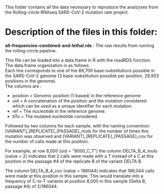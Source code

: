 This folder contains all the data necessary to reproduce the analzyses from the Rolling-circle RNAseq SARS-CoV-2 mutation rate project.

# Description of the files in this folder:

**all-frequencies-combined-and-lethal.rds** : The raw results from running the rolling-circle pipeline.  

  
This file can be loaded into a data.frame in R with the readRDS function.  
The data.frame organization is as follows:  
Each line corresponds to one of the 89,709 base-substitutions possible in the SARS-CoV-2 genome (3 base-substitution possible per position, 29,903 positions in the genome).  
The columns are :  

- position = Genomic position (1-based) in the reference genome
- uid = A concatenation of the position and the mutation considered which can be used as a unique identifier for each mutation.
- ref = The nucleotide in the reference genome.
- bTo = The mutated nucleotide considered.

Followed by two columns for each sample, with the naming convention: \[VARIANT]\_\[REPLICATE]\_\[PASSAGE]\_muts for the number of times this mutation was observed and \[VARIANT]\_\[REPLICATE]\_\[PASSAGE]_cov for the number of calls made at this position.

For example, at row 8,000 (uid = "8000_C_T") the column DELTA_B_4_muts (value = 2) indicates that 2 calls were made with a T instead of a C at this position in the passage #4 of the replicate B of the variant DELTA B.  

The column DELTA_B_4_cov (value = 186044) indicates that 186,044 calls were made at this position in this sample. This would translate into a frequency of C-to-T variants at position 8,000 in this sample (Delta B, passage #4) of 2/186044.
                                                                                                                                                                                                               
                                                                                                                                                                                                               
